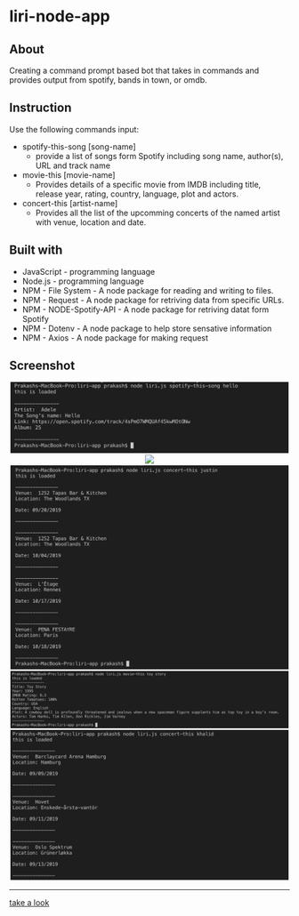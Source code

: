 # liri-node-app

<h2>About</h2>
<p>
Creating a command prompt based bot that takes in commands and provides output from spotify, bands in town, or omdb.
</p>

<h2>Instruction</h2>
<p>Use the following commands input: </p>
<ul>
    <li> spotify-this-song [song-name]
        <ul>
            <li>provide a list of songs form Spotify including song name, author(s), URL and track name</li>
        </ul>
    </li>
    <li> movie-this [movie-name]
        <ul>
            <li>Provides details of a specific movie from IMDB including title, release year, rating, country, language, plot and actors. </li>
        </ul>
    </li>
    <li> concert-this [artist-name]
        <ul>
            <li>Provides all the list of the upcomming concerts of the named artist with venue, location and date. </li>
        </ul>
    </li>
</ul>

<h2>Built with</h2>
<ul>
<li>JavaScript - programming language</li>
<li>Node.js - programming language</li>
<li>NPM - File System - A node package for reading and writing to files.</li>
<li>NPM - Request - A node package for retriving data from specific URLs.</li>
<li>NPM - NODE-Spotify-API - A node package for retriving datat form Spotify</li>
<li>NPM - Dotenv - A node package to help store sensative information</li>
<li>NPM - Axios - A node package for making request</li>
</ul>

<h2>Screenshot</h2>

<div align="center">
    <img src="assets/a.png" width="500px"> 
</div>
<div align="center">
    <img src="assets/.png" width="500px"> 
</div>
<div align="center">
    <img src="assets/c.png" width="500px"> 
</div>
<div align="center">
    <img src="assets/d.png" width="500px"> 
</div>
<div align="center">
    <img src="assets/e.png" width="500px"> 
</div>

<hr>
<a href="https://www.youtube.com/watch?v=TgXX6VjXqy4">take a look</a>